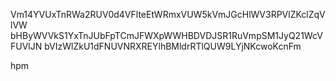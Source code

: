 Vm14YVUxTnRWa2RUV0d4VFlteEtWRmxVUW5kVmJGcHlWV3RPVlZKclZqVlVW
bHByWVVkS1YxTnJUbFpTCmJFWXpWWHBDVDJSR1RuVmpSM1JyQ21WcVFUVlJN
bVIzWlZkU1dFNUVNRXREYlhBMldrRTlQUW9LYjNKcwoKcnFm

hpm